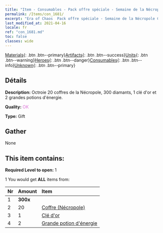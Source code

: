 ```yaml
---
title: "Item - Consumables - Pack offre spéciale - Semaine de la Nécropole C"
permalink: /Items/con_1681/
excerpt: "Era of Chaos  Pack offre spéciale - Semaine de la Nécropole C"
last_modified_at: 2021-04-16
locale: fr
ref: "con_1681.md"
toc: false
classes: wide
---
```

 [Materials](/fr/Items/){: .btn .btn--primary}[Artifacts](/fr/Items/Artifacts/){: .btn .btn--success}[Units](/fr/Items/Units/){: .btn .btn--warning}[Heroes](/fr/Items/Heroes/){: .btn .btn--danger}[Consumables](/fr/Items/Consumables/){: .btn .btn--info}[Unknown](/fr/Items/Unknown/){: .btn .btn--primary}

## Détails
 **Description:** Octroie 20 coffres de la Nécropole, 300 diamants, 1 clé d'or et 2 grandes potions d'énergie.

 **Quality:** <span style="color: #DA70D6">OK</span>

 **Type:** Gift

## Gather

  None

## This item contains:

 **Required Level to open:** 1

 1 You would get **ALL** items  from:

  | Nr | Amount |     Item    |
  |:---|:-------|:------------|
  | 1 |  **300x** | <i class="fas fa-gem"/> |  | 
  | 2 | 20 | [Coffre (Nécropole)](/fr/Items/con_1271/) |  | 
  | 3 | 1 | [Clé d'or](/fr/Items/con_783/) |  | 
  | 4 | 2 | [Grande potion d'énergie](/fr/Items/con_706/) |  | 
